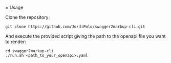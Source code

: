 = Usage

Clone the repository:
```
git clone https://github.com/JordiPolo/swagger2markup-cli.git
```

And execute the provided script giving the path to the openapi file you want to render:

```
cd swagger2markup-cli
./run.sh <path_to_your_openapi>.yaml
```
